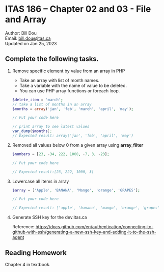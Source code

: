 # ITAS 186 – Chapter 02 and 03 - File and Array

Author: Bill Dou \
Email: bill.dou@itas.ca \
Updated on Jan 25, 2023

## Complete the following tasks.

1. Remove specific element by value from an array in PHP
    - Take an array with list of month names.
    - Take a variable with the name of value to be deleted.
    - You can use PHP array functions or foreach loop.
    ```php
    $delete_item = 'march';
    // take a list of months in an array
    $months = array('jan', 'feb', 'march', 'april', 'may');

    // Put your code here

    // print array to see latest values
    var_dump($months);
    // Expected result: array('jan', 'feb', 'april', 'may')
    ```
2. Removed all values below 0 from a given array using **array_filter**
    ```php
    $numbers = [23, -34, 222, 1000, -7, 3, -23];

    // Put your code here

    // Expected result:[23, 222, 1000, 3]
    ```
3. Lowercase all items in array
    ```php
    $array = ['Apple', 'BANANA', 'Mango', 'orange', 'GRAPES'];

    // Put your code here

    // Expected result: ['apple', 'banana', 'mango', 'orange', 'grapes']
    ```

4. Generate SSH key for the dev.itas.ca

    Reference: https://docs.github.com/en/authentication/connecting-to-github-with-ssh/generating-a-new-ssh-key-and-adding-it-to-the-ssh-agent

## Reading Homework
Chapter 4 in textbook.

